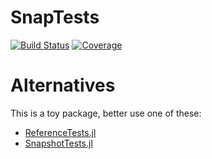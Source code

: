 # SnapTests

[![Build Status](https://github.com/jw3126/SnapTests.jl/actions/workflows/CI.yml/badge.svg?branch=main)](https://github.com/jw3126/SnapTests.jl/actions/workflows/CI.yml?query=branch%3Amain)
[![Coverage](https://codecov.io/gh/jw3126/SnapTests.jl/branch/main/graph/badge.svg)](https://codecov.io/gh/jw3126/SnapTests.jl)

# Alternatives

This is a toy package, better use one of these:

* [ReferenceTests.jl](https://github.com/JuliaTesting/ReferenceTests.jl)
* [SnapshotTests.jl](https://github.com/mattwigway/SnapshotTests.jl)
